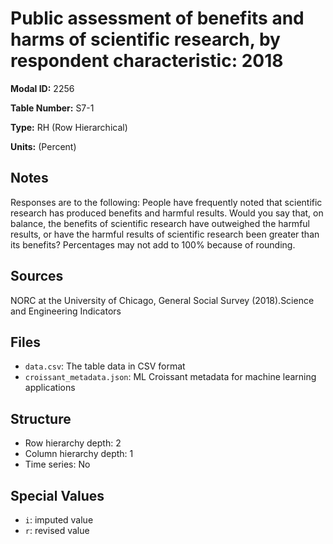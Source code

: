 # Public assessment of benefits and harms of scientific research, by respondent characteristic: 2018

**Modal ID:** 2256

**Table Number:** S7-1

**Type:** RH (Row Hierarchical)

**Units:** (Percent)

## Notes

Responses are to the following: People have frequently noted that scientific research has produced benefits and harmful results. Would you say that, on balance, the benefits of scientific research have outweighed the harmful results, or have the harmful results of scientific research been greater than its benefits? Percentages may not add to 100% because of rounding.

## Sources

NORC at the University of Chicago, General Social Survey (2018).Science and Engineering Indicators

## Files

- `data.csv`: The table data in CSV format
- `croissant_metadata.json`: ML Croissant metadata for machine learning applications

## Structure

- Row hierarchy depth: 2
- Column hierarchy depth: 1
- Time series: No

## Special Values

- `i`: imputed value
- `r`: revised value

